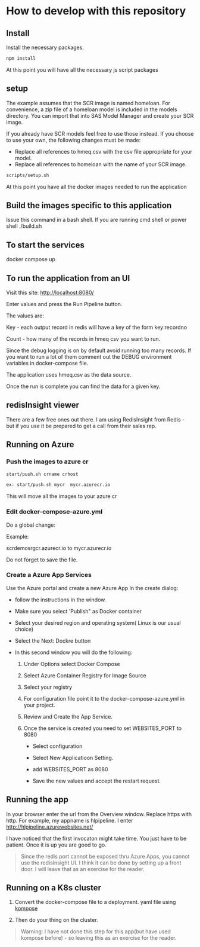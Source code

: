 # How to develop with this repository

## Install

Install the necessary packages.

```sh
npm install
```

At this point you will have all the necessary js script packages

## setup

The example assumes that the SCR image is named homeloan.
For convenience, a zip file of a homeloan model is included in the models directory. You can import that into SAS Model Manager and create your SCR image.

If you already have SCR models feel free to use those instead. If you choose to use your own, the following changes must be made:

- Replace all references to hmeq.csv with the csv file appropriate for your model.
- Replace all references to homeloan with the name of your SCR image.

```bash
scripts/setup.sh
```

At this point you have all the docker images needed to run the application

## Build the images specific to this application

Issue this command in a bash shell. If you are running cmd shell or power shell
./build.sh

## To start the services

docker compose up

## To run the application from an UI

Visit this site:  <http://localhost:8080/>

Enter values and press the Run Pipeline button.

The values are:

Key - each output record in redis will have a key of the form key:recordno

Count - how many of the records in hmeq csv you want to run.

Since the debug logging is on by default avoid running too many records. If you want to run a lot of them comment out the DEBUG environment variables in docker-compose file.

The application uses hmeq.csv as the data source.

Once the run is complete you can find the data for a given key.

## redisInsight viewer

There are a few free ones out there. I am using RedisInsight from Redis - but if you use it be prepared to get a call from their sales rep.

## Running on Azure

### Push the images to azure cr

```sh
start/push.sh crname crhost

ex: start/push.sh mycr  mycr.azurecr.io
```

This will move all the images to your azure cr

### Edit docker-compose-azure.yml

Do a global change:

Example:

scrdemosrgcr.azurecr.io to mycr.azurecr.io

Do not forget to save the file.

### Create a Azure App Services

Use the Azure portal and create a new Azure App
In the create dialog:

- follow the instructions in the window.

- Make sure you select 'Publish" as Docker container

- Select your desired region and operating system( Linux is our usual choice)

- Select the Next: Dockre button

- In this second window you will do the following:

    1. Under Options select Docker Compose

    2. Select Azure Container Registry for Image Source

    3. Select your registry

    4. For configuration file point it to the docker-compose-azure.yml in your project.

    5. Review and Create the App Service.

    6. Once the service is created you need to set WEBSITES_PORT to 8080

        - Select configuration

        - Select New Applicatioon Setting.

        - add WEBSITES_PORT as 8080

        - Save the new values and accept the restart request.

## Running the app

In your browser enter the url from the Overview window. Replace https with http.
For example, my appname is hlpipeline.
I enter <http://hlpipeline.azurewebsites.net/>

I have noticed that the first invocaton might take time. You just have to be patient. Once it is up you are good to go.

> Since the redis port cannot be exposed thru Azure Apps, you cannot use the redisInsight UI. I think it can be done by setting up a front door. I will leave that as an exercise for the reader.

## Running on a K8s cluster

1. Convert the docker-compose file to a deployment. yaml file using
 [kompose](https://kubernetes.io/docs/tasks/configure-pod-container/translate-compose-kubernetes/)

2. Then do your thing on the cluster.

> Warning: I have not done this step for this app(but have used kompose before) - so leaving this as an exercise for the reader.
